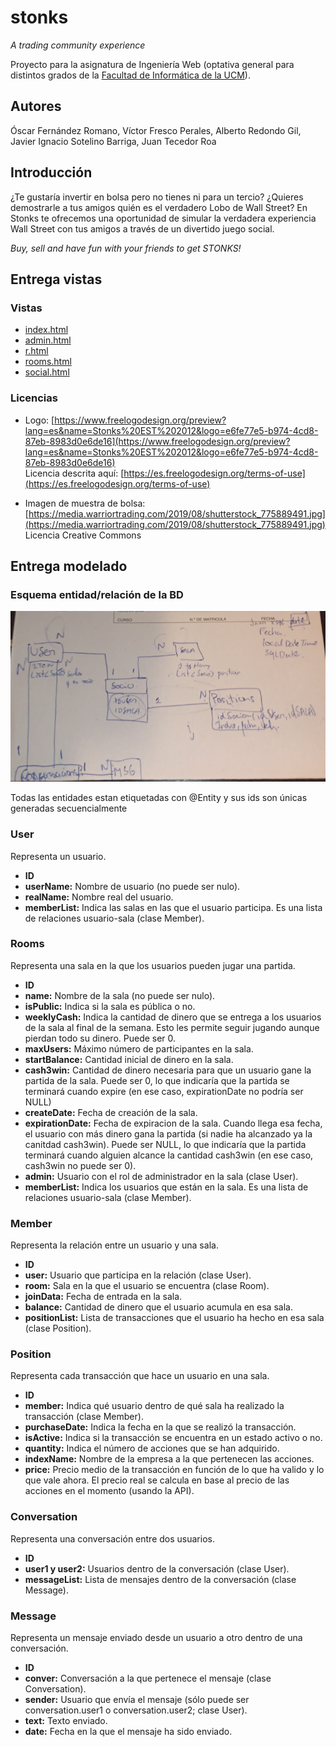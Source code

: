 # stonks

_A trading community experience_

Proyecto para la asignatura de Ingeniería Web (optativa general para distintos grados de la [Facultad de Informática de la UCM](https://informatica.ucm.es/)).

## Autores

Óscar Fernández Romano, Víctor Fresco Perales, Alberto Redondo Gil, Javier Ignacio Sotelino Barriga, Juan Tecedor Roa

## Introducción

¿Te gustaría invertir en bolsa pero no tienes ni para un tercio? ¿Quieres demostrarle a tus amigos quién es el verdadero Lobo de Wall Street? En Stonks te ofrecemos una oportunidad de simular la verdadera experiencia Wall Street con tus amigos a través de un divertido juego social.

_Buy, sell and have fun with your friends to get STONKS!_

## Entrega vistas

### Vistas

*   [index.html](localhost:8080)
*   [admin.html](localhost:8080/admin)
*   [r.html](localhost:8080/r)
*   [rooms.html](localhost:8080/rooms)
*   [social.html](localhost:8080/social)

### Licencias

*   Logo: [https://www.freelogodesign.org/preview?lang=es&name=Stonks%20EST%202012&logo=e6fe77e5-b974-4cd8-87eb-8983d0e6de16](https://www.freelogodesign.org/preview?lang=es&name=Stonks%20EST%202012&logo=e6fe77e5-b974-4cd8-87eb-8983d0e6de16)  
    Licencia descrita aquí: [https://es.freelogodesign.org/terms-of-use](https://es.freelogodesign.org/terms-of-use)

*   Imagen de muestra de bolsa: [https://media.warriortrading.com/2019/08/shutterstock_775889491.jpg](https://media.warriortrading.com/2019/08/shutterstock_775889491.jpg)  
    Licencia Creative Commons

## Entrega modelado

### Esquema entidad/relación de la BD

![Esquema entidad/relación de la BD](/img/esquema_bd.png)

Todas las entidades estan etiquetadas con @Entity y sus ids son únicas generadas secuencialmente

### User

Representa un usuario.

*   **ID**
*   **userName:** Nombre de usuario (no puede ser nulo).
*   **realName:** Nombre real del usuario.
*   **memberList:** Indica las salas en las que el usuario participa. Es una lista de relaciones usuario-sala (clase Member).

### Rooms

Representa una sala en la que los usuarios pueden jugar una partida.

*   **ID**
*   **name:** Nombre de la sala (no puede ser nulo).
*   **isPublic:** Indica si la sala es pública o no.
*   **weeklyCash:** Indica la cantidad de dinero que se entrega a los usuarios de la sala al final de la semana. Esto les permite seguir jugando aunque pierdan todo su dinero. Puede ser 0.
*   **maxUsers:** Máximo número de participantes en la sala.
*   **startBalance:** Cantidad inicial de dinero en la sala.
*   **cash3win:** Cantidad de dinero necesaria para que un usuario gane la partida de la sala. Puede ser 0, lo que indicaría que la partida se terminará cuando expire (en ese caso, expirationDate no podría ser NULL)
*   **createDate:** Fecha de creación de la sala.
*   **expirationDate:** Fecha de expiracion de la sala. Cuando llega esa fecha, el usuario con más dinero gana la partida (si nadie ha alcanzado ya la canitdad cash3win). Puede ser NULL, lo que indicaría que la partida terminará cuando alguien alcance la cantidad cash3win (en ese caso, cash3win no puede ser 0).
*   **admin:** Usuario con el rol de administrador en la sala (clase User).
*   **memberList:** Indica los usuarios que están en la sala. Es una lista de relaciones usuario-sala (clase Member).

### Member

Representa la relación entre un usuario y una sala.

*   **ID**
*   **user:** Usuario que participa en la relación (clase User).
*   **room:** Sala en la que el usuario se encuentra (clase Room).
*   **joinData:** Fecha de entrada en la sala.
*   **balance:** Cantidad de dinero que el usuario acumula en esa sala.
*   **positionList:** Lista de transacciones que el usuario ha hecho en esa sala (clase Position).

### Position

Representa cada transacción que hace un usuario en una sala.

*   **ID**
*   **member:** Indica qué usuario dentro de qué sala ha realizado la transacción (clase Member).
*   **purchaseDate:** Indica la fecha en la que se realizó la transacción.
*   **isActive:** Indica si la transacción se encuentra en un estado activo o no.
*   **quantity:** Indica el número de acciones que se han adquirido.
*   **indexName:** Nombre de la empresa a la que pertenecen las acciones.
*   **price:** Precio medio de la transacción en función de lo que ha valido y lo que vale ahora. El precio real se calcula en base al precio de las acciones en el momento (usando la API).

### Conversation

Representa una conversación entre dos usuarios.

*   **ID**
*   **user1 y user2:** Usuarios dentro de la conversación (clase User).
*   **messageList:** Lista de mensajes dentro de la conversación (clase Message).

### Message

Representa un mensaje enviado desde un usuario a otro dentro de una conversación.

*   **ID**
*   **conver:** Conversación a la que pertenece el mensaje (clase Conversation).
*   **sender:** Usuario que envía el mensaje (sólo puede ser conversation.user1 o conversation.user2; clase User).
*   **text:** Texto enviado.
*   **date:** Fecha en la que el mensaje ha sido enviado.
